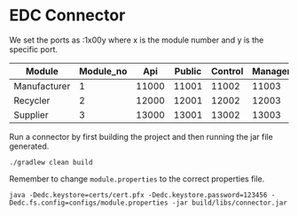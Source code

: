 # EDC Connector
We set the ports as :1x00y where x is the module number and y is the specific port.

| Module       | Module_no | Api   | Public | Control | Management | Protocol | Version | Ip address  |
|--------------|-----------|-------|--------|---------|------------|----------|---------|-------------|
| Manufacturer | 1         | 11000 | 11001  | 11002   | 11003      | 11004    | 11005   | 172.22.0.10 |
| Recycler     | 2         | 12000 | 12001  | 12002   | 12003      | 12004    | 12005   | 172.22.0.11 |
| Supplier     | 3         | 13000 | 13001  | 13002   | 13003      | 13004    | 13005   | 172.22.0.12 |

Run a connector by first building the project and then running the jar file generated.
```
./gradlew clean build
```
Remember to change `module.properties` to the correct properties file.
```
java -Dedc.keystore=certs/cert.pfx -Dedc.keystore.password=123456 -Dedc.fs.config=configs/module.properties -jar build/libs/connector.jar
```
